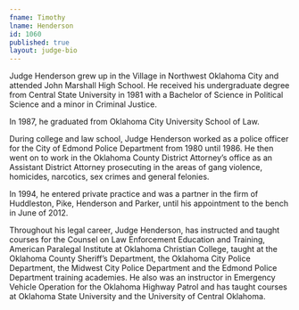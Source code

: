 ```yaml
---
fname: Timothy
lname: Henderson
id: 1060
published: true
layout: judge-bio
---
```

Judge Henderson grew up in the Village in Northwest Oklahoma City and attended John Marshall High School.  He received his undergraduate degree from Central State University in 1981 with a Bachelor of Science in Political Science and a minor in Criminal Justice.

In 1987, he graduated from Oklahoma City University School of Law.  

During college and law school, Judge Henderson worked as a police officer for the City of Edmond Police Department from 1980 until 1986.  He then went on to work in the Oklahoma County District Attorney’s office as an Assistant District Attorney prosecuting in the areas of gang violence, homicides, narcotics, sex crimes and general felonies.

In 1994, he entered private practice and was a partner in the firm of Huddleston, Pike, Henderson and Parker, until his appointment to the bench in June of 2012.  

Throughout his legal career, Judge Henderson, has instructed and taught courses for the Counsel on Law Enforcement Education and Training, American Paralegal Institute at Oklahoma Christian College, taught at the Oklahoma County Sheriff’s Department, the Oklahoma City Police Department, the Midwest City Police Department and the Edmond Police Department training academies.  He also was an instructor in Emergency Vehicle Operation for the Oklahoma Highway Patrol and has taught courses at Oklahoma State University and the University of Central Oklahoma.

